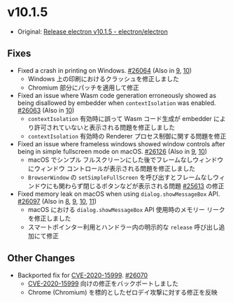 # v10.1.5

- Original: [Release electron v10.1.5 - electron/electron](https://github.com/electron/electron/releases/tag/v10.1.5)

## Fixes

- Fixed a crash in printing on Windows. [#26064](https://github.com/electron/electron/pull/26064) (Also in [9](https://github.com/electron/electron/pull/26066), [10](https://github.com/electron/electron/pull/26064))
  - Windows 上の印刷におけるクラッシュを修正しました
  - Chromium 部分にパッチを適用して修正
- Fixed an issue where Wasm code generation erroneously showed as being disallowed by embedder when `contextIsolation` was enabled. [#26063](https://github.com/electron/electron/pull/26063) (Also in [10](https://github.com/electron/electron/pull/26063))
  - `contextIsolation` 有効時に誤って Wasm コード生成が embedder により許可されていないと表示される問題を修正しました
  - `contextIsolation` 有効時の Renderer プロセス制御に関する問題を修正
- Fixed an issue where frameless windows showed window controls after being in simple fullscreen mode on macOS. [#26126](https://github.com/electron/electron/pull/26126) (Also in [9](https://github.com/electron/electron/pull/26128), [10](https://github.com/electron/electron/pull/26126))
  - macOS でシンプル フルスクリーンにした後でフレームなしウィンドウにウィンドウ コントロールが表示される問題を修正しました
  - `BrowserWindow` の `setSimpleFullScreen` を呼び出すとフレームなしウィンドウにも関わらず閉じるボタンなどが表示される問題 [#25613](https://github.com/electron/electron/issues/25613) の修正
- Fixed memory leak on macOS when using `dialog.showMessageBox` API. [#26097](https://github.com/electron/electron/pull/26097) (Also in [8](https://github.com/electron/electron/pull/26100), [9](https://github.com/electron/electron/pull/26098), [10](https://github.com/electron/electron/pull/26097), [11](https://github.com/electron/electron/pull/26099))
  - macOS における `dialog.showMessageBox` API 使用時のメモリー リークを修正しました
  - スマートポインター利用とハンドラー内の明示的な `release` 呼び出し追加にて修正

## Other Changes

- Backported fix for [CVE-2020-15999](https://github.com/advisories/GHSA-pv36-h7jh-qm62). [#26070](https://github.com/electron/electron/pull/26070)
  - [CVE-2020-15999](https://github.com/advisories/GHSA-pv36-h7jh-qm62) 向けの修正をバックポートしました
  - Chrome (Chromium) を標的としたゼロデイ攻撃に対する修正を反映
